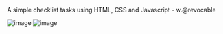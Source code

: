 A simple checklist tasks using HTML, CSS and Javascript - w.@revocable

![image](https://user-images.githubusercontent.com/99039864/201554096-69e7a387-3b64-4e73-a6a5-f1c5ff3fd770.png)
![image](https://user-images.githubusercontent.com/99039864/201554201-89e2d5c3-53ec-4a50-af0f-c4959fb30c04.png)
